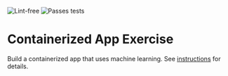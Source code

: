 ![Lint-free](https://github.com/nyu-software-engineering/containerized-app-exercise/actions/workflows/lint.yml/badge.svg)
![Passes tests](https://github.com/nyu-software-engineering/containerized-app-exercise/actions/workflows/build.yaml/badge.svg)

# Containerized App Exercise

Build a containerized app that uses machine learning. See [instructions](./instructions.md) for details.
